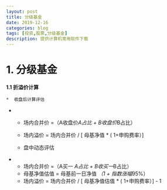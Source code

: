 ```yaml
---
layout: post
title: 分级基金
date: 2019-12-16
categories: blog
tags: [投资,股票,分级基金]
description: 提供计算机常用软件下载
---
```


# 1. 分级基金 #

**1.1 折溢价计算**

	*  收盘后计算评估 
- 
	*	场内合并价 =（A收盘价*A占比 + B收盘价*B占比）
	*	场内溢价 = 场内合并价 / [ 母基净值 * ( 1+申购费率）] 
 
	*  盘中动态评估
- 
	*	场内合并价 =（A买一 *A占比 + B收买一*B占比）
	*	母基净值估值 = 母基前一日净值 *（1 + 指数涨幅*95%）
	*	场内溢价 = 场内合并价 / [ 母基净值估值 * ( 1+申购费率）] - 1

